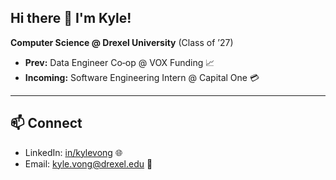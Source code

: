 ## Hi there 🍜 I'm Kyle!

**Computer Science @ Drexel University** (Class of ’27)

- **Prev:** Data Engineer Co‑op @ VOX Funding 📈
- **Incoming:** Software Engineering Intern @ Capital One 💳

---

## 📫 Connect

- LinkedIn: [in/kylevong](https://www.linkedin.com/in/kylevong) 🌐
- Email: [kyle.vong@drexel.edu](mailto:kyle.vong@drexel.edu) 📧 
